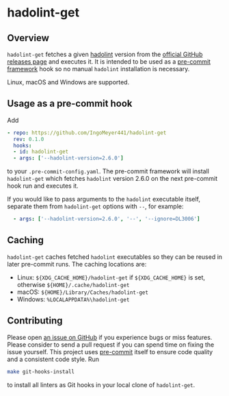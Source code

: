 # hadolint-get

## Overview

`hadolint-get` fetches a given [hadolint](https://github.com/hadolint/hadolint) version from the [official GitHub
releases page](https://github.com/hadolint/hadolint/releases) and executes it. It is intended to be used as a
[pre-commit framework](https://pre-commit.com/) hook so no manual `hadolint` installation is necessary.

Linux, macOS and Windows are supported.

## Usage as a pre-commit hook

Add

```yaml
- repo: https://github.com/IngoMeyer441/hadolint-get
  rev: 0.1.0
  hooks:
  - id: hadolint-get
  - args: ['--hadolint-version=2.6.0']
```

to your `.pre-commit-config.yaml`. The pre-commit framework will install `hadolint-get` which fetches `hadolint` version
2.6.0 on the next pre-commit hook run and executes it.

If you would like to pass arguments to the `hadolint` executable itself, separate them from `hadolint-get` options with
`--`, for example:

```yaml
  - args: ['--hadolint-version=2.6.0', '--', '--ignore=DL3006']
```

## Caching

`hadolint-get` caches fetched `hadolint` executables so they can be reused in later pre-commit runs. The caching
locations are:

- Linux: `${XDG_CACHE_HOME}/hadolint-get` if `${XDG_CACHE_HOME}` is set, otherwise `${HOME}/.cache/hadolint-get`
- macOS: `${HOME}/Library/Caches/hadolint-get`
- Windows: `%LOCALAPPDATA%\hadolint-get`

## Contributing

Please open [an issue on GitHub](https://github.com/IngoMeyer441/hadolint-get/issues/new) if you experience bugs or miss
features. Please consider to send a pull request if you can spend time on fixing the issue yourself. This project uses
[pre-commit](https://pre-commit.com) itself to ensure code quality and a consistent code style. Run

```bash
make git-hooks-install
```

to install all linters as Git hooks in your local clone of `hadolint-get`.
